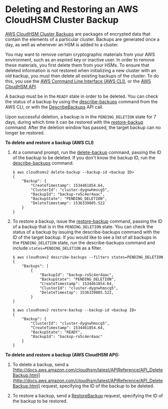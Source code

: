 # Deleting and Restoring an AWS CloudHSM Cluster Backup<a name="delete-restore-backup"></a>

[AWS CloudHSM Cluster Backups](backups.md) are packages of encrypted data that contain the elements of a particular cluster\. Backups are generated once a day, as well as whenever an HSM is added to a cluster\.

You may want to remove certain cryptographic materials from your AWS environment, such as an expired key or inactive user\. In order to remove these materials, you first delete them from your HSMs\. To ensure that deleted information is not restored when initializing a new cluster with an old backup, you must then delete all existing backups of the cluster\. To do this, you use the [AWS Command Line Interface \(AWS CLI\)](https://aws.amazon.com/cli/), or the [ AWS CloudHSM API](http://docs.aws.amazon.com/cloudhsm/latest/APIReference/Welcome.html)\.

A backup must be in the `READY` state in order to be deleted\. You can check the status of a backup by using the [describe\-backups](http://docs.aws.amazon.com/cli/latest/reference/cloudhsmv2/describe-backups.html) command from the AWS CLI, or with the [DescribeBackups](http://docs.aws.amazon.com/cloudhsm/latest/APIReference/API_DescribeBackups.html) API call\.

Upon successful deletion, a backup is in the `PENDING_DELETION` state for 7 days, during which time it can be restored with the [restore\-backup](http://docs.aws.amazon.com/cli/latest/reference/cloudhsmv2/restore-backup.html) command\. After the deletion window has passed, the target backup can no longer be restored\.

**To delete and restore a backup \(AWS CLI\)**

1. At a command prompt, run the [delete\-backup](http://docs.aws.amazon.com/cli/latest/reference/cloudhsmv2/delete-backup.html) command, passing the ID of the backup to be deleted\. If you don't know the backup ID, run the [describe\-backups](http://docs.aws.amazon.com/cli/latest/reference/cloudhsmv2/describe-backups.html) command\.

   ```
   $ aws cloudhsmv2 delete-backup --backup-id <backup ID>
   {
       "Backup": {
           "CreateTimestamp": 1534461854.64,
           "ClusterId": "cluster-dygnwhmscg5",
           "BackupId": "backup-ro5c4er4aac",
           "BackupState": "PENDING_DELETION",
           "DeleteTimestamp": 1536339805.522
       }
   }
   ```

1. To restore a backup, issue the [restore\-backup](http://docs.aws.amazon.com/cli/latest/reference/cloudhsmv2/restore-backup.html) command, passing the ID of a backup that is in the `PENDING_DELETION` state\. You can check the status of a backup by issuing the describe\-backups command with the ID of the target backup\. If you would like to see a list of all backups in the `PENDING_DELETION` state, run the describe\-backups command and include `states=PENDING_DELETION` as a filter\.

   ```
   $ aws cloudhsmv2 describe-backups --filters states=PENDING_DELETION
   {
       "Backups": [
           {
               "BackupId": "backup-ro5c4er4aac",
               "BackupState": "PENDING_DELETION",
               "CreateTimestamp": 1534461854.64,
               "ClusterId": "cluster-dygnwhmscg5",
               "DeleteTimestap": 1536339805.522,
           }
   }
   ```

   ```
   $ aws cloudhsmv2 restore-backup --backup-id <backup ID>
   {
       "Backup": {
           "ClusterId": "cluster-dygnwhmscg5",
           "CreateTimestamp": 1534461854.64,
           "BackupState": "READY",
           "BackupId": "backup-ro5c4er4aac"
       }
   }
   ```

**To delete and restore a backup \(AWS CloudHSM API\):**

1. To delete a backup, send a [http://docs.aws.amazon.com/cloudhsm/latest/APIReference/API_DeleteBackup.html](http://docs.aws.amazon.com/cloudhsm/latest/APIReference/API_DeleteBackup.html) request, specifying the ID of the backup to be deleted\.

1. To restore a backup, send a [RestoreBackup](http://docs.aws.amazon.com/cloudhsm/latest/APIReference/API_RestoreBackup.html) request, specifying the ID of the backup to be restored\.